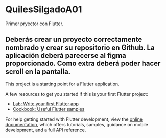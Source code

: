 # QuilesSilgadoA01

Primer pryector con Flutter.

##  Deberás crear un proyecto correctamente nombrado y crear su repositorio en Github. La aplicación deberá parecerse al figma proporcionado. Como extra deberá poder hacer scroll en la pantalla.

This project is a starting point for a Flutter application.

A few resources to get you started if this is your first Flutter project:

- [Lab: Write your first Flutter app](https://docs.flutter.dev/get-started/codelab)
- [Cookbook: Useful Flutter samples](https://docs.flutter.dev/cookbook)

For help getting started with Flutter development, view the
[online documentation](https://docs.flutter.dev/), which offers tutorials,
samples, guidance on mobile development, and a full API reference.
